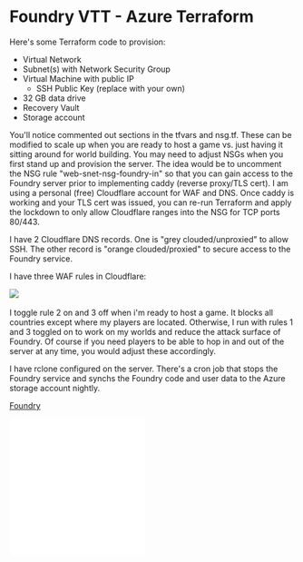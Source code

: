 # Foundry VTT - Azure Terraform

Here's some Terraform code to provision:

* Virtual Network
* Subnet(s) with Network Security Group
* Virtual Machine with public IP
    * SSH Public Key (replace with your own)
* 32 GB data drive
* Recovery Vault
* Storage account

You'll notice commented out sections in the tfvars and nsg.tf. These can be modified to scale up
when you are ready to host a game vs. just having it sitting around for world building. You may
need to adjust NSGs when you first stand up and provision the server. The idea would be to uncomment
the NSG rule "web-snet-nsg-foundry-in" so that you can gain access to the Foundry server prior to
implementing caddy (reverse proxy/TLS cert). I am using a personal (free) Cloudflare account for WAF
and DNS. Once caddy is working and your TLS cert was issued, you can re-run Terraform and apply the
lockdown to only allow Cloudflare ranges into the NSG for TCP ports 80/443.

I have 2 Cloudflare DNS records. One is "grey clouded/unproxied" to allow SSH. The other record is
"orange clouded/proxied" to secure access to the Foundry service.

I have three WAF rules in Cloudflare:

![](./cfwaf/png.png)

I toggle rule 2 on and 3 off when i'm ready to host a game. It blocks all countries except where my
players are located. Otherwise, I run with rules 1 and 3 toggled on to work on my worlds and reduce the
attack surface of Foundry. Of course if you need players to be able to hop in and out of the server at
any time, you would adjust these accordingly.

I have rclone configured on the server. There's a cron job that stops the Foundry service and synchs the
Foundry code and user data to the Azure storage account nightly.

[Foundry](https://foundryvtt.com/)

![](./image.svg)
